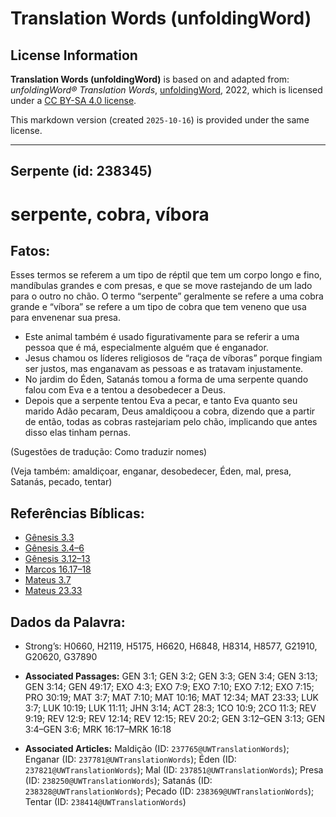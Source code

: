 # Translation Words (unfoldingWord)

## License Information

**Translation Words (unfoldingWord)** is based on and adapted from: _unfoldingWord® Translation Words_, [unfoldingWord](https://unfoldingword.org/utw), 2022, which is licensed under a [CC BY-SA 4.0 license](https://creativecommons.org/licenses/by-sa/4.0/legalcode.en).

This markdown version (created `2025-10-16`) is provided under the same license.



--------------------------------

## Serpente (id: 238345)

serpente, cobra, víbora
=======================

Fatos:
------

Esses termos se referem a um tipo de réptil que tem um corpo longo e fino, mandíbulas grandes e com presas, e que se move rastejando de um lado para o outro no chão. O termo “serpente” geralmente se refere a uma cobra grande e “víbora” se refere a um tipo de cobra que tem veneno que usa para envenenar sua presa.

* Este animal também é usado figurativamente para se referir a uma pessoa que é má, especialmente alguém que é enganador.
* Jesus chamou os líderes religiosos de “raça de víboras” porque fingiam ser justos, mas enganavam as pessoas e as tratavam injustamente.
* No jardim do Éden, Satanás tomou a forma de uma serpente quando falou com Eva e a tentou a desobedecer a Deus.
* Depois que a serpente tentou Eva a pecar, e tanto Eva quanto seu marido Adão pecaram, Deus amaldiçoou a cobra, dizendo que a partir de então, todas as cobras rastejariam pelo chão, implicando que antes disso elas tinham pernas.

(Sugestões de tradução: Como traduzir nomes)

(Veja também: amaldiçoar, enganar, desobedecer, Éden, mal, presa, Satanás, pecado, tentar)

Referências Bíblicas:
---------------------

* [Gênesis 3\.3](https://ref.ly/Gen3:3)
* [Gênesis 3\.4–6](https://ref.ly/Gen3:4-Gen3:6)
* [Gênesis 3\.12–13](https://ref.ly/Gen3:12-Gen3:13)
* [Marcos 16\.17–18](https://ref.ly/Mark16:17-Mark16:18)
* [Mateus 3\.7](https://ref.ly/Matt3:7)
* [Mateus 23\.33](https://ref.ly/Matt23:33)

Dados da Palavra:
-----------------

* Strong’s: H0660, H2119, H5175, H6620, H6848, H8314, H8577, G21910, G20620, G37890

* **Associated Passages:** GEN 3:1; GEN 3:2; GEN 3:3; GEN 3:4; GEN 3:13; GEN 3:14; GEN 49:17; EXO 4:3; EXO 7:9; EXO 7:10; EXO 7:12; EXO 7:15; PRO 30:19; MAT 3:7; MAT 7:10; MAT 10:16; MAT 12:34; MAT 23:33; LUK 3:7; LUK 10:19; LUK 11:11; JHN 3:14; ACT 28:3; 1CO 10:9; 2CO 11:3; REV 9:19; REV 12:9; REV 12:14; REV 12:15; REV 20:2; GEN 3:12–GEN 3:13; GEN 3:4–GEN 3:6; MRK 16:17–MRK 16:18
* **Associated Articles:** Maldição (ID: `237765@UWTranslationWords`); Enganar (ID: `237781@UWTranslationWords`); Éden (ID: `237821@UWTranslationWords`); Mal (ID: `237851@UWTranslationWords`); Presa (ID: `238250@UWTranslationWords`); Satanás (ID: `238328@UWTranslationWords`); Pecado (ID: `238369@UWTranslationWords`); Tentar (ID: `238414@UWTranslationWords`)

